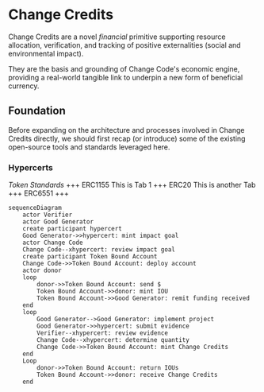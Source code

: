 # Change Credits

Change Credits are a novel *financial* primitive supporting resource allocation, verification, and tracking of positive externalities (social and environmental impact).

They are the basis and grounding of Change Code's economic engine, providing a real-world tangible link to underpin a new form of beneficial currency.

## Foundation

Before expanding on the architecture and processes involved in Change Credits directly, we should first recap (or introduce) some of the existing open-source tools and standards leveraged here.

### Hypercerts


*Token Standards*
+++ ERC1155
This is Tab 1
+++ ERC20
This is another Tab
+++ ERC6551
+++


```mermaid
sequenceDiagram
    actor Verifier
    actor Good Generator
    create participant hypercert
    Good Generator->>hypercert: mint impact goal
    actor Change Code
    Change Code--xhypercert: review impact goal
    create participant Token Bound Account
    Change Code->>Token Bound Account: deploy account
    actor donor
    loop
        donor->>Token Bound Account: send $
        Token Bound Account->>donor: mint IOU
        Token Bound Account->>Good Generator: remit funding received
    end
    loop
        Good Generator-->Good Generator: implement project
        Good Generator->>hypercert: submit evidence
        Verifier--xhypercert: review evidence
        Change Code--xhypercert: determine quantity
        Change Code->>Token Bound Account: mint Change Credits
    end
    Loop
        donor->>Token Bound Account: return IOUs
        Token Bound Account->>donor: receive Change Credits
    end
```

